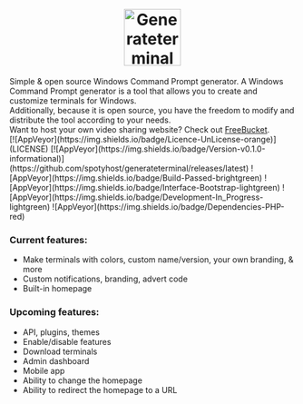 <h1 align="center">
  <br>
  <a href="https://fossbilling.org/">
    <picture>
      <source media="(prefers-color-scheme: dark)" srcset="https://raw.githubusercontent.com/SpotyHost/GenerateTerminal/445655bbb7cee815447ec03485dc62023a6345b8/default monochrome-white.svg">
      <img alt="Generateterminal logo" src="https://raw.githubusercontent.com/SpotyHost/GenerateTerminal/445655bbb7cee815447ec03485dc62023a6345b8/logo.svg" height="100">
    </picture>
  </a>
  <br>
</h1>
Simple & open source Windows Command Prompt generator. A Windows Command Prompt generator is a tool that allows you to create and customize terminals for Windows. 
<br>
Additionally, because it is open source, you have the freedom to modify and distribute the tool according to your needs.
<br>
Want to host your own video sharing website? Check out <a href="https://github.com/GenerateTerminal/FreeBucket">FreeBucket</a>.
<br>
[![AppVeyor](https://img.shields.io/badge/Licence-UnLicense-orange)](LICENSE)
[![AppVeyor](https://img.shields.io/badge/Version-v0.1.0-informational)](https://github.com/spotyhost/generateterminal/releases/latest)
![AppVeyor](https://img.shields.io/badge/Build-Passed-brightgreen)
![AppVeyor](https://img.shields.io/badge/Interface-Bootstrap-lightgreen)
![AppVeyor](https://img.shields.io/badge/Development-In_Progress-lightgreen)
![AppVeyor](https://img.shields.io/badge/Dependencies-PHP-red)

### Current features:
- Make terminals with colors, custom name/version, your own branding, & more
- Custom notifications, branding, advert code
- Built-in homepage

### Upcoming features:
- API, plugins, themes
- Enable/disable features
- Download terminals
- Admin dashboard
- Mobile app
- Ability to change the homepage
- Ability to redirect the homepage to a URL
